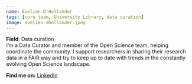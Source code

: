 ```yaml
---
name: Evelien D'Hollander
tags: [core team, University Library, data curation]
image: evelien-dhollander.jpeg
---
```


**Field**: Data curation  
I’m a Data Curator and member of the Open Science team, helping coordinate the community. I support researchers in sharing their research data in a FAIR way and try to keep up to date with trends in the constantly evolving Open Science landscape.  

**Find me on:** [LinkedIn](https://www.linkedin.com/in/evelien-dhollander-80714b81/)